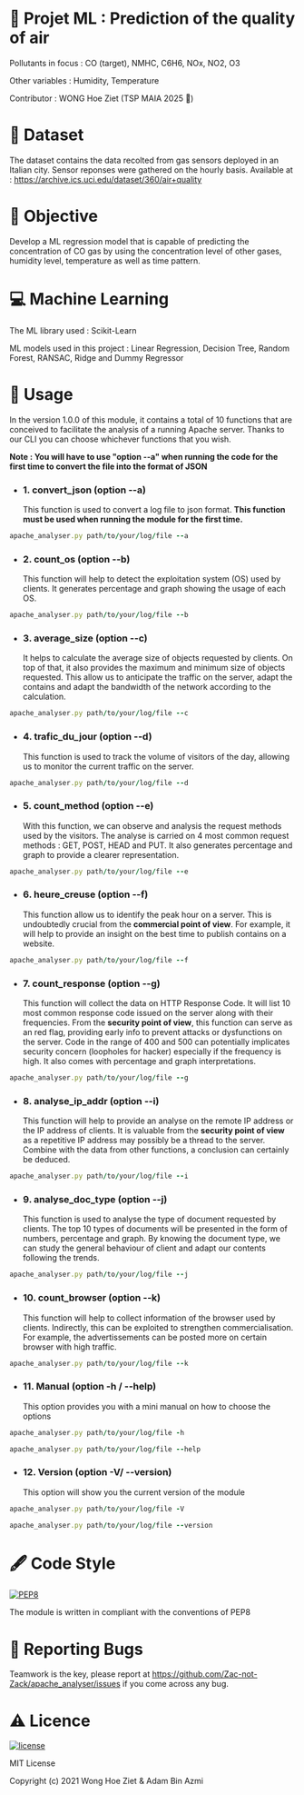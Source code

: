 # 🤖 Projet ML : Prediction of the quality of air 
Pollutants in focus : CO (target), NMHC, C6H6, NOx, NO2, O3

Other variables : Humidity, Temperature

Contributor : WONG Hoe Ziet (TSP MAIA 2025 🐝)

# 🔡 Dataset
The dataset contains the data recolted from gas sensors deployed in an Italian city. Sensor reponses were gathered on the hourly basis.
Available at : https://archive.ics.uci.edu/dataset/360/air+quality

# 🎯 Objective 
Develop a ML regression model that is capable of predicting the concentration of CO gas by using the concentration level of other gases, humidity level, temperature as well as time pattern.

# 💻 Machine Learning
The ML library used : Scikit-Learn

ML models used in this project : Linear Regression, Decision Tree, Random Forest, RANSAC, Ridge and Dummy Regressor

# :pencil: Usage
In the version 1.0.0 of this module, it contains a total of 10 functions that are conceived to facilitate the analysis of a running Apache server. Thanks to our CLI you can choose whichever functions that you wish. 

**Note : You will have to use "option --a" when running the code for the first time to convert the file into the format of JSON**
  
  - ### 1. convert_json (option --a)
    This function is used to convert a log file to json format. **This function must be used when running the module for the first time.**
   ```ruby
   apache_analyser.py path/to/your/log/file --a
   ```
  
 - ### 2. count_os (option --b)
    This function will help to detect the exploitation system (OS) used by clients. It generates percentage and graph showing the usage of each OS.
  ```ruby
  apache_analyser.py path/to/your/log/file --b
  ```
  
  - ### 3. average_size (option --c)
     It helps to calculate the average size of objects requested by clients. On top of that, it also provides the maximum and minimum size of objects requested. This allow us  to anticipate the traffic on the server, adapt the contains and adapt the bandwidth of the network according to the calculation.
  ```ruby
  apache_analyser.py path/to/your/log/file --c
  ```
  
  - ### 4. trafic_du_jour (option --d)
    This function is used to track the volume of visitors of the day, allowing us to monitor the current traffic on the server.
  ```ruby
  apache_analyser.py path/to/your/log/file --d
  ```
  
  - ### 5. count_method (option --e)
     With this function, we can observe and analysis the request methods used by the visitors. The analyse is carried on 4 most common request methods : GET, POST, HEAD and PUT. It also generates percentage and graph to provide a clearer representation.
  ```ruby
  apache_analyser.py path/to/your/log/file --e
  ```
  
 -  ### 6. heure_creuse (option --f)
     This function allow us to identify the peak hour on a server. This is undoubtedly crucial from the **commercial point of view**. For example, it will help to provide an insight on the best time to publish contains on a website.
  ```ruby
  apache_analyser.py path/to/your/log/file --f
  ```
  
 -  ### 7. count_response (option --g)
      This function will collect the data on HTTP Response Code. It will list 10 most common response code issued on the server along with their frequencies. From the **security point of view**, this function can serve as an red flag, providing early info to prevent attacks or dysfunctions on the server. Code in the range of 400 and 500 can potentially implicates security concern (loopholes for hacker) especially if the frequency is high. It also comes with percentage and graph interpretations.
  ```ruby
  apache_analyser.py path/to/your/log/file --g
  ```
  
 -  ### 8. analyse_ip_addr (option --i)
      This function will help to provide an analyse on the remote IP address or the IP address of clients. It is valuable from the **security point of view** as a repetitive IP address may possibly be a thread to the server. Combine with the data from other functions, a conclusion can certainly be deduced. 
  ```ruby
  apache_analyser.py path/to/your/log/file --i
  ```
  
-   ### 9. analyse_doc_type (option --j)
      This function is used to analyse the type of document requested by clients. The top 10 types of documents will be presented in the form of numbers, percentage and graph. By knowing the document type, we can study the general behaviour of client and adapt our contents following the trends.
  ```ruby
  apache_analyser.py path/to/your/log/file --j
  ```
  
  - ### 10. count_browser (option --k)
      This function will help to collect information of the browser used by clients. Indirectly, this can be exploited to strengthen commercialisation. For example, the advertissements can be posted more on certain browser with high traffic.
  ```ruby
  apache_analyser.py path/to/your/log/file --k
  ```
  
-  ### 11. Manual (option -h / --help)
      This option provides you with a mini manual on how to choose the options
  ```ruby
  apache_analyser.py path/to/your/log/file -h
  ```
 
  ```ruby
  apache_analyser.py path/to/your/log/file --help
  ```
  
 - ### 12. Version (option -V/ --version)
     This option will show you the current version of the module
  ```ruby
  apache_analyser.py path/to/your/log/file -V
  ```
  
  ```ruby
  apache_analyser.py path/to/your/log/file --version
  ```
  
# :fountain_pen: Code Style

[![PEP8](https://img.shields.io/badge/code%20style-pep8-orange.svg)](https://www.python.org/dev/peps/pep-0008/)

The module is written in compliant with the conventions of PEP8


# :lady_beetle: Reporting Bugs

Teamwork is the key, please report at https://github.com/Zac-not-Zack/apache_analyser/issues if you come across any bug.


# :warning: Licence

[![license](https://img.shields.io/github/license/DAVFoundation/captain-n3m0.svg?style=flat-square)](https://github.com/DAVFoundation/captain-n3m0/blob/master/LICENSE)

MIT License

Copyright (c) 2021 Wong Hoe Ziet & Adam Bin Azmi


